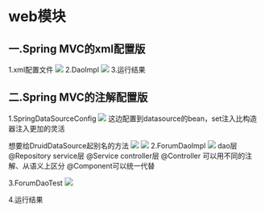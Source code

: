 # web模块
## 一.Spring MVC的xml配置版
1.xml配置文件
![](https://niit-student.oss-cn-beijing.aliyuncs.com/markdown/20200319173129.png)
2.DaoImpl
![](https://niit-student.oss-cn-beijing.aliyuncs.com/markdown/20200319173528.png)
3.运行结果

## 二.Spring MVC的注解配置版
1.SpringDataSourceConfig
![](https://niit-student.oss-cn-beijing.aliyuncs.com/markdown/20200319173303.png)
这边配置到datasource的bean，set注入比构造器注入更加的灵活

想要给DruidDataSource起别名的方法
![](https://niit-student.oss-cn-beijing.aliyuncs.com/markdown/20200319173326.png)
![](https://niit-student.oss-cn-beijing.aliyuncs.com/markdown/20200319173342.png)
2.ForumDaoImpl
![](https://niit-student.oss-cn-beijing.aliyuncs.com/markdown/20200319173406.png)
  dao层            @Repository 
  service层      @Service
  controller层  @Controller   可以用不同的注解、从语义上区分
  @Component可以统一代替
  
  3.ForumDaoTest
  ![](https://niit-student.oss-cn-beijing.aliyuncs.com/markdown/20200319173438.png)

  4.运行结果